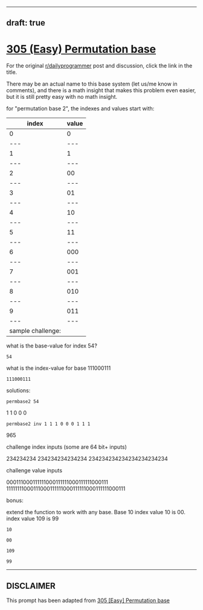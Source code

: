 ---
draft: true
----

# [305 (Easy) Permutation base](https://www.reddit.com/r/dailyprogrammer/comments/5xu7sz/20170306_challenge_305_easy_permutation_base/)

For the original [r/dailyprogrammer](https://www.reddit.com/r/dailyprogrammer/) post and discussion, click the link in the title.

There may be an actual name to this base system (let us/me know in comments), and there is a math insight that makes this problem even easier, but it is still pretty easy with no math insight.

for "permutation base 2", the indexes and values start with:


|index|value|
| --- | --- |
|0|0|
| --- | --- |
|1|1|
| --- | --- |
|2|00|
| --- | --- |
|3|01|
| --- | --- |
|4|10|
| --- | --- |
|5|11|
| --- | --- |
|6|000|
| --- | --- |
|7|001|
| --- | --- |
|8|010|
| --- | --- |
|9|011|
| --- | --- |
|sample challenge:

what is the base-value for index 54?


```
54
```
what is the index-value for base 111000111


```
111000111
```
solutions:


```
permbase2 54
```
1 1 0 0 0


```
permbase2 inv 1 1 1 0 0 0 1 1 1
```
965

challenge index inputs (some are 64 bit+ inputs)

234234234
234234234234234
234234234234234234234234 

challenge value inputs

000111000111111000111111000111111000111
11111111000111000111111000111111000111111000111  

bonus:

extend the function to work with any base.  Base 10 index value 10 is 00.  index value 109 is 99


```
10
```

```
00
```

```
109
```

```
99
```

----
## **DISCLAIMER**
This prompt has been adapted from [305 [Easy] Permutation base](https://www.reddit.com/r/dailyprogrammer/comments/5xu7sz/20170306_challenge_305_easy_permutation_base/
)
